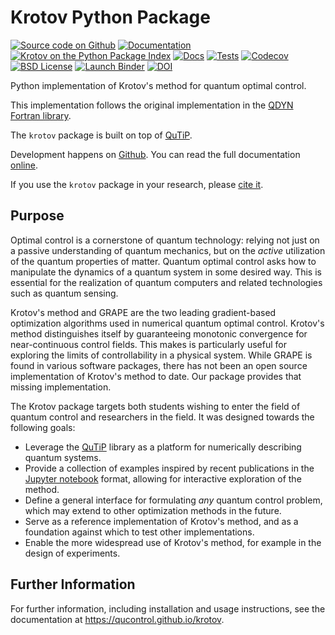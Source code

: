 # Krotov Python Package

[![Source code on Github](https://img.shields.io/badge/github-qucontrol/krotov-blue.svg)](https://github.com/qucontrol/krotov)
[![Documentation](https://img.shields.io/badge/docs-gh--pages-blue.svg)](https://qucontrol.github.io/krotov)
[![Krotov on the Python Package Index](https://img.shields.io/pypi/v/krotov.svg)](https://pypi.python.org/pypi/krotov)
[![Docs](https://github.com/qucontrol/krotov/workflows/Docs/badge.svg?branch=master)](https://github.com/qucontrol/krotov/actions?query=workflow%3ADocs)
[![Tests](https://github.com/qucontrol/krotov/workflows/Tests/badge.svg?branch=master)](https://github.com/qucontrol/krotov/actions?query=workflow%3ATests)
[![Codecov](https://codecov.io/gh/qucontrol/krotov/branch/master/graph/badge.svg)](https://codecov.io/gh/qucontrol/krotov)
[![BSD License](https://img.shields.io/badge/License-BSD-green.svg)](https://opensource.org/licenses/BSD-3-Clause)
[![Launch Binder](https://mybinder.org/badge_logo.svg)](https://mybinder.org/v2/gh/qucontrol/krotov/v1.2.1?filepath=docs%2Fnotebooks)
[![DOI](https://img.shields.io/badge/DOI-10.21468/SciPostPhys.7.6.080-blue.svg)](https://doi.org/10.21468/SciPostPhys.7.6.080)

Python implementation of Krotov's method for quantum optimal control.

This implementation follows the original implementation in the [QDYN
Fortran library](https://www.qdyn-library.net).

The `krotov` package is built on top of [QuTiP](http://qutip.org).

Development happens on [Github](https://github.com/qucontrol/krotov).
You can read the full documentation
[online](https://qucontrol.github.io/krotov).

If you use the `krotov` package in your research, please [cite
it](https://qucontrol.github.io/krotov/v1.2.1/01_overview.html#citing-the-krotov-package).

## Purpose

Optimal control is a cornerstone of quantum technology: relying not just
on a passive understanding of quantum mechanics, but on the *active*
utilization of the quantum properties of matter. Quantum optimal control
asks how to manipulate the dynamics of a quantum system in some desired
way. This is essential for the realization of quantum computers and
related technologies such as quantum sensing.

Krotov's method and GRAPE are the two leading gradient-based
optimization algorithms used in numerical quantum optimal control.
Krotov's method distinguishes itself by guaranteeing monotonic
convergence for near-continuous control fields. This makes is
particularly useful for exploring the limits of controllability in a
physical system. While GRAPE is found in various software packages,
there has not been an open source implementation of Krotov's method to
date. Our package provides that missing implementation.

The Krotov package targets both students wishing to enter the field of
quantum control and researchers in the field. It was designed towards
the following goals:

- Leverage the [QuTiP](http://qutip.org) library as a platform for
  numerically describing quantum systems.
- Provide a collection of examples inspired by recent publications in
  the [Jupyter notebook](https://jupyter.org) format, allowing for
  interactive exploration of the method.
- Define a general interface for formulating *any* quantum control
  problem, which may extend to other optimization methods in the future.
- Serve as a reference implementation of Krotov's method, and as a
  foundation against which to test other implementations.
- Enable the more widespread use of Krotov's method, for example in the
  design of experiments.

## Further Information

For further information, including installation and usage instructions, see the
documentation at https://qucontrol.github.io/krotov.
